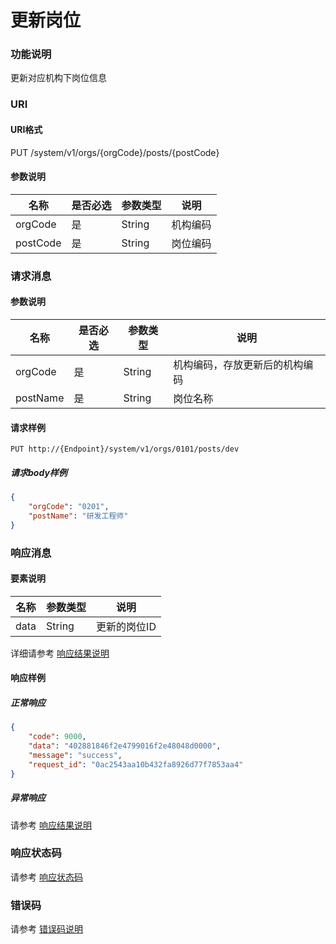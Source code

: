 # 更新岗位

### 功能说明
更新对应机构下岗位信息

### URI
#### URI格式  
PUT /system/v1/orgs/{orgCode}/posts/{postCode}

#### 参数说明  
| 名称 | 是否必选 | 参数类型 | 说明 |
| --- | --- | --- | --- |
| orgCode | 是 | String | 机构编码 |
| postCode | 是 | String | 岗位编码 |

### 请求消息
#### 参数说明  
| 名称 | 是否必选 | 参数类型 | 说明 |
| --- | --- | --- | --- |
| orgCode | 是 | String | 机构编码，存放更新后的机构编码 |
| postName | 是 | String | 岗位名称 |

#### 请求样例  
```
PUT http://{Endpoint}/system/v1/orgs/0101/posts/dev
```
##### 请求body样例
```json
{
	"orgCode": "0201",
	"postName": "研发工程师"
}
```
### 响应消息
#### 要素说明
| 名称 | 参数类型 | 说明 |
| --- | --- | --- |
| data | String | 更新的岗位ID |

详细请参考 [响应结果说明](../../../common/response/result.md#要素说明)  

#### 响应样例
##### 正常响应
```json
{
	"code": 9000,
	"data": "402881846f2e4799016f2e48048d0000",
	"message": "success",
	"request_id": "0ac2543aa10b432fa8926d77f7853aa4"
}
```
##### 异常响应
请参考 [响应结果说明](../../../common/response/result.md#异常响应样例)

### 响应状态码
请参考 [响应状态码](../../../common/response/status.md)

### 错误码
请参考 [错误码说明](../../../common/errorCode/README.md)